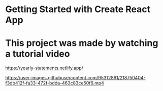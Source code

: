 # Getting Started with Create React App

# This project was made by watching a tutorial video

https://yearly-statements.netlify.app/

https://user-images.githubusercontent.com/95312891/218750404-f3db412f-fa33-472f-bdda-463c83ce50f6.mp4

